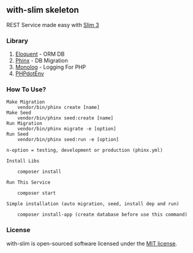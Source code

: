 ## with-slim skeleton

REST Service made easy with [Slim 3](https://slimframework.com)

### Library

1. [Eloquent](https://github.com/illuminate/database) - ORM DB
2. [Phinx](https://github.com/cakephp/phinx) - DB Migration
3. [Monolog](https://github.com/Seldaek/monolog) - Logging For PHP
4. [PHPdotEnv](https://github.com/)

### How To Use?

    Make Migration
        vendor/bin/phinx create [name]
    Make Seed
        vendor/bin/phinx seed:create [name]
    Run Migration
        vendor/bin/phinx migrate -e [option]
    Run Seed
        vendor/bin/phinx seed:run -e [option]

    n-option = testing, development or production (phinx.yml)

    Install Libs

        composer install

    Run This Service

        composer start

    Simple installation (auto migration, seed, install dep and run)

        composer install-app (create database before use this command)

### License

with-slim is open-sourced software licensed under the [MIT license](https://opensource.org/licenses/MIT).
